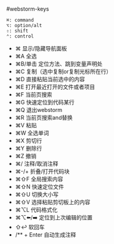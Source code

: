 #webstorm-keys

```
⌘: command
⌥: option/alt
⇧: shift
⌃: control
```

* ⌘					显示/隐藏导航面板
* ⌘A				全选
* ⌘B/单击         	定位方法、跳到变量声明处
* ⌘C             	复制（选中复制or复制光标所在行）
* ⌘D             	直接粘贴当前选中的内容
* ⌘E             	打开最近打开的文件或者项目
* ⌘F             	当前页搜索
* ⌘G             	快速定位到代码某行
* ⌘Q             	退出webstorm
* ⌘R            	当前页搜索and替换
* ⌘V            	粘贴
* ⌘W            	全选单词
* ⌘X            	剪切行
* ⌘Y            	删除行
* ⌘Z            	撤销
* ⌘/            	注释/取消注释
* ⌘-/+          	折叠/打开代码块
* ⌘⇧F          	全局搜索内容
* ⌘⇧N          	快速定位文件
* ⌘⇧U          	切换大小写
* ⌘⇧V          	选择粘贴剪切板上的内容
* ⌘⌥L          	代码格式化
* ⌘⌥⬅️/➡️       	定位到上次编辑的位置
* ⇧↩				软回车
* /** + Enter       自动生成注释
